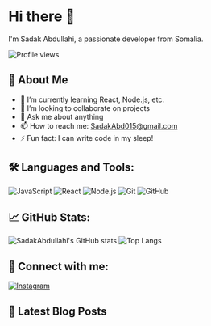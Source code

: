 # Hi there 👋

I'm Sadak Abdullahi, a passionate developer from Somalia.

![Profile views](https://gpvc.arturio.dev/SadakAbdullahi)

## 🚀 About Me

- 🌱 I’m currently learning React, Node.js, etc.
- 👯 I’m looking to collaborate on projects
- 💬 Ask me about anything
- 📫 How to reach me: SadakAbd015@gmail.com
- ⚡ Fun fact: I can write code in my sleep!

## 🛠️ Languages and Tools:

![JavaScript](https://img.shields.io/badge/-JavaScript-000?&logo=JavaScript)
![React](https://img.shields.io/badge/-React-000?&logo=React)
![Node.js](https://img.shields.io/badge/-Node.js-000?&logo=Node.js)
![Git](https://img.shields.io/badge/-Git-000?&logo=Git)
![GitHub](https://img.shields.io/badge/-GitHub-000?&logo=GitHub)
<!-- Add more badges as per your skills -->

## 📈 GitHub Stats:

![SadakAbdullahi's GitHub stats](https://github-readme-stats.vercel.app/api?username=SadakAbdullahi&show_icons=true&hide_border=true)
![Top Langs](https://github-readme-stats.vercel.app/api/top-langs/?username=SadakAbdullahi&layout=compact&hide_border=true)

## 🔗 Connect with me:

[![Instagram](https://img.shields.io/badge/Instagram-000?style=for-the-badge&logo=instagram&logoColor=E4405F)](https://instagram.com/saadaqsidiq)
<!-- Add more social media links as needed -->

## 📝 Latest Blog Posts

<!-- BLOG-POST-LIST:START -->
<!-- BLOG-POST-LIST:END -->
